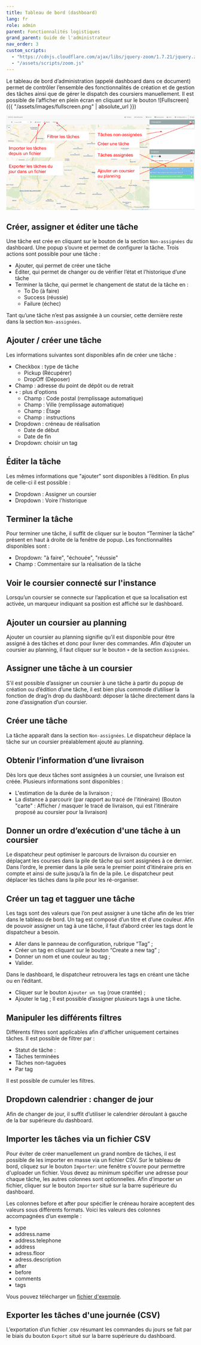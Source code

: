 ```yaml
---
title: Tableau de bord (dashboard)
lang: fr
role: admin
parent: Fonctionnalités logistiques
grand_parent: Guide de l'administrateur
nav_order: 3
custom_scripts:
  - "https://cdnjs.cloudflare.com/ajax/libs/jquery-zoom/1.7.21/jquery.zoom.min.js"
  - "/assets/scripts/zoom.js"
---
```


Le tableau de bord d’administration (appelé dashboard dans ce document) permet de contrôler l’ensemble des fonctionnalités de création et de gestion des tâches ainsi que de gérer le dispatch des coursiers manuellement. Il est possible de l’afficher en plein écran en cliquant sur le bouton <span syle="line-height=10px;">![Fullscreen]({{ "/assets/images/fullscreen.png" | absolute_url }})</span>

<span class="zoomable">![Tableau de bord](/assets/images/dashboard_fr.png)</span>

## Créer, assigner et éditer une tâche

Une tâche est crée en cliquant sur le bouton <i class="fa fa-plus fa-lg" aria-hidden="true"></i> de la section `Non-assignées` du dashboard. Une popup s’ouvre et permet de configurer la tâche. Trois actions sont possible pour une tâche :
- Ajouter, qui permet de créer une tâche
- Éditer, qui permet de changer ou de vérifier l’état et l’historique d’une tâche
- Terminer la tâche, qui permet le changement de statut de la tâche en :
  - To Do (à faire)
  - Success (réussie)
  - Failure (échec)

Tant qu’une tâche n’est pas assignée à un coursier, cette dernière reste dans la section `Non-assignées`.

## Ajouter / créer une tâche

Les informations suivantes sont disponibles afin de créer une tâche :
* Checkbox : type de tâche
    - Pickup (Récupérer)
    - DropOff (Déposer)
* Champ : adresse du point de dépôt ou de retrait
* `+` : plus d'options
    - Champ : Code postal (remplissage automatique)
    - Champ : Ville (remplissage automatique)
    - Champ : Étage
    - Champ : instructions
* Dropdown : créneau de réalisation
    - Date de début
    - Date de fin
* Dropdown: choisir un tag

## Éditer la tâche
Les mêmes informations que "ajouter" sont disponibles à l’édition. En plus de  celle-ci il est possible :
* Dropdown : Assigner un coursier
* Dropdown : Voire l'historique

## Terminer la tâche

Pour terminer une tâche, il suffit de cliquer sur le bouton “Terminer la tâche” présent en haut à droite de la fenêtre de popup. Les fonctionnalités disponibles sont :
* Dropdown: "à faire", "échouée", "réussie"
* Champ : Commentaire sur la réalisation de la tâche

## Voir le coursier connecté sur l'instance

Lorsqu’un coursier se connecte sur l’application et que sa localisation est activée, un marqueur indiquant sa position est affiché sur le dashboard.

## Ajouter un coursier au planning

Ajouter un coursier au planning signifie qu’il est disponible pour être assigné à des tâches et donc pour livrer des commandes. Afin d’ajouter un coursier au planning, il faut cliquer sur le bouton `+` de la section `Assignées`.

## Assigner une tâche à un coursier

S’il est possible d’assigner un coursier à une tâche à partir du popup de création ou d’édition d’une tâche, il est bien plus commode d’utiliser la fonction de drag’n drop du dashboard: déposer la tâche directement dans la zone d’assignation d’un coursier.

## Créer une tâche

La tâche apparaît dans la section `Non-assignées`.
Le dispatcheur déplace la tâche sur un coursier préalablement ajouté au planning.

## Obtenir l’information d’une livraison

Dès lors que deux tâches sont assignées à un coursier, une livraison est créée. Plusieurs informations sont disponibles :
* L'estimation de la durée de la livraison ;
* La distance à parcourir (par rapport au tracé de l’itinéraire) (Bouton "carte" : Afficher / masquer le tracé de livraison, qui est l’itinéraire proposé au coursier pour la livraison)

## Donner un ordre d’exécution d'une tâche à un coursier

Le dispatcheur peut optimiser le parcours de livraison du coursier en déplaçant les courses dans la pile de tâche qui sont assignées à ce dernier. Dans l’ordre, le premier dans la pile sera le premier point d’itinéraire pris en compte et ainsi de suite jusqu’à la fin de la pile.
Le dispatcheur peut déplacer les tâches dans la pile pour les ré-organiser.

## Créer un tag et tagguer une tâche

Les tags sont des valeurs que l’on peut assigner à une tâche afin de les trier dans le tableau de bord. Un tag est composé d’un titre et d’une couleur. Afin de pouvoir assigner un tag à une tâche, il faut d’abord créer les tags dont le dispatcheur a besoin.
* Aller dans le panneau de configuration, rubrique “Tag” ;
* Créer un tag en cliquant sur le bouton “Create a new tag” ;
* Donner un nom et une couleur au tag ;
* Valider.


Dans le dashboard, le dispatcheur retrouvera les tags en créant une tâche ou en l’éditant.
* Cliquer sur le bouton `Ajouter un tag` (roue crantée) ;
* Ajouter le tag ;
Il est possible d’assigner plusieurs tags à une tâche.

## Manipuler les différents filtres

Différents filtres sont applicables afin d'afficher uniquement certaines tâches. Il est possible de filtrer par :
* Statut de tâche :
* Tâches terminées
* Tâches non-taguées
* Par tag

Il est possible de cumuler les filtres.

## Dropdown calendrier : changer de jour

Afin de changer de jour, il suffit d’utiliser le calendrier déroulant à gauche de la bar supérieure du dashboard.

## Importer les tâches via un fichier CSV

Pour éviter de créer manuellement un grand nombre de tâches, il est possible de les importer en masse via un fichier CSV. Sur le tableau de bord, cliquez sur le bouton `Importer`: une fenêtre s'ouvre pour permettre d'uploader un fichier. Vous devez au minimum spécifier une adresse pour chaque tâche, les autres colonnes sont optionnelles. Afin d’importer un fichier, cliquer sur le bouton `Importer` situé sur la barre supérieure du dashboard.

Les colonnes before et after pour spécifier le créneau horaire acceptent des valeurs sous différents formats. Voici les valeurs des colonnes accompagnées d’un exemple :
- type
- address.name
- address.telephone
- address
- adress.floor
- adress.description
- after
- before
- comments
- tags

Vous pouvez télécharger un [fichier d'exemple](https://demo.coopcycle.org/help/tasks_import.example.fr.csv).

## Exporter les tâches d'une journée (CSV)

L’exportation d’un fichier .csv résumant les commandes du jours se fait par le biais du bouton `Export` situé sur la barre supérieure du dashboard.
